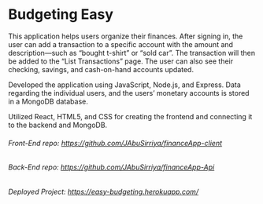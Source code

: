 # Budgeting Easy
 
This application helps users organize their finances. After signing in, the user can add a transaction to a specific account with the amount and description—such as “bought t-shirt” or “sold car”. The transaction will then be added to the “List Transactions” page. The user can also see their checking, savings, and cash-on-hand accounts updated. 

Developed the application using JavaScript, Node.js, and Express. Data regarding the individual users, and the users’ monetary accounts is stored in a MongoDB database.

Utilized React, HTML5, and CSS for creating the frontend and connecting it to the backend and MongoDB.

###### Front-End repo: https://github.com/JAbuSirriya/financeApp-client

###### Back-End repo: https://github.com/JAbuSirriya/financeApp-Api

###### Deployed Project: https://easy-budgeting.herokuapp.com/

